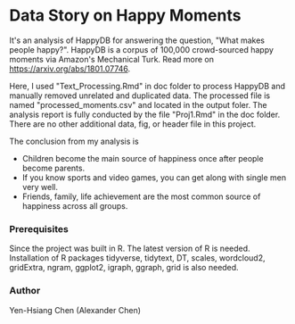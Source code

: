 # Data Story on Happy Moments
It's an analysis of HappyDB for answering the question, "What makes people happy?". HappyDB is a corpus of 100,000 crowd-sourced happy moments via Amazon's Mechanical Turk. Read more on https://arxiv.org/abs/1801.07746.

Here, I used "Text_Processing.Rmd" in doc folder to process HappyDB and manually removed unrelated and duplicated data. The processed file is named "processed_moments.csv" and located in the output foler. The analysis report is fully conducted by the file "Proj1.Rmd" in the doc folder. There are no other additional data, fig, or header file in this project.

The conclusion from my analysis is
- Children become the main source of happiness once after people become parents.
- If you know sports and video games, you can get along with single men very well.
- Friends, family, life achievement are the most common source of happiness across all groups.

### Prerequisites
Since the project was built in R. The latest version of R is needed. Installation of R packages tidyverse, tidytext, DT, scales,  wordcloud2, gridExtra, ngram, ggplot2, igraph, ggraph, grid is also needed.

### Author
Yen-Hsiang Chen (Alexander Chen)

